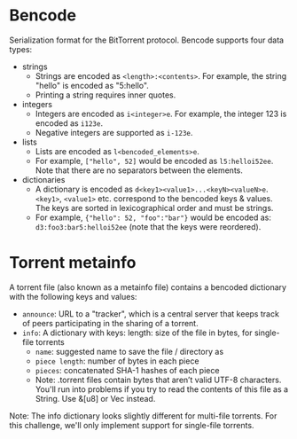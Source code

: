 # Bencode

Serialization format for the BitTorrent protocol. Bencode supports four data types:

- strings
  - Strings are encoded as `<length>:<contents>`. For example, the string "hello" is encoded as "5:hello".
  - Printing a string requires inner quotes.
- integers
  - Integers are encoded as `i<integer>e`. For example, the integer 123 is encoded as `i123e`.
  - Negative integers are supported as `i-123e`.
- lists
  - Lists are encoded as `l<bencoded_elements>e`.
  - For example, `["hello", 52]` would be encoded as `l5:helloi52ee`. Note that there are no separators between the elements.
- dictionaries
  - A dictionary is encoded as `d<key1><value1>...<keyN><valueN>e`. `<key1>`, `<value1>` etc. correspond to the bencoded keys & values. The keys are sorted in lexicographical order and must be strings.
  - For example, `{"hello": 52, "foo":"bar"}` would be encoded as: `d3:foo3:bar5:helloi52ee` (note that the keys were reordered).

# Torrent metainfo

A torrent file (also known as a metainfo file) contains a bencoded dictionary with the following keys and values:

- `announce`: URL to a "tracker", which is a central server that keeps track of peers participating in the sharing of a torrent.
- `info`:
  A dictionary with keys:
  length: size of the file in bytes, for single-file torrents
  - `name`: suggested name to save the file / directory as
  - `piece length`: number of bytes in each piece
  - `pieces`: concatenated SHA-1 hashes of each piece
  - Note: .torrent files contain bytes that aren’t valid UTF-8 characters. You'll run into problems if you try to read the contents of this file as a String. Use &[u8] or Vec<u8> instead.

Note: The info dictionary looks slightly different for multi-file torrents. For this challenge, we'll only implement support for single-file torrents.
